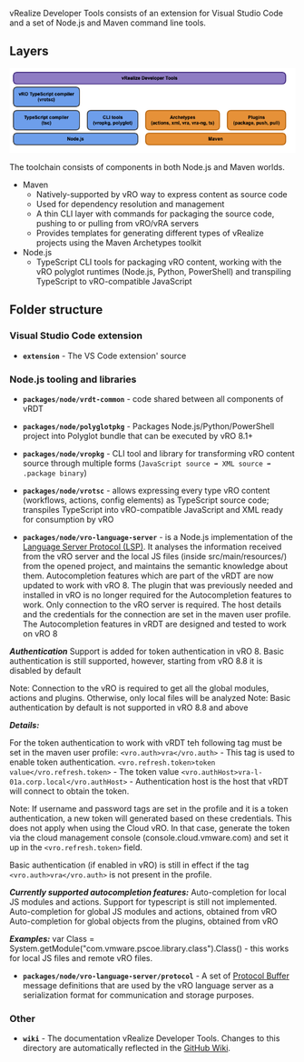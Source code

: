 vRealize Developer Tools consists of an extension for Visual Studio Code and a set of Node.js and Maven command line tools.

## Layers

![vRDT Layers](./images/vrdt-layers.png)

The toolchain consists of components in both Node.js and Maven worlds.

-   Maven
    -   Natively-supported by vRO way to express content as source code
    -   Used for dependency resolution and management
    -   A thin CLI layer with commands for packaging the source code, pushing to or pulling from vRO/vRA servers
    -   Provides templates for generating different types of vRealize projects using the Maven Archetypes toolkit
-   Node.js
    -   TypeScript CLI tools for packaging vRO content, working with the vRO polyglot runtimes (Node.js, Python, PowerShell) and transpiling TypeScript to vRO-compatible JavaScript

## Folder structure

### Visual Studio Code extension

-   **`extension`** - The VS Code extension' source

### Node.js tooling and libraries

-   **`packages/node/vrdt-common`** - code shared between all components of vRDT
-   **`packages/node/polyglotpkg`** - Packages Node.js/Python/PowerShell project into Polyglot bundle that can be executed by vRO 8.1+
-   **`packages/node/vropkg`** - CLI tool and library for transforming vRO content source through multiple forms (`JavaScript source ➡️ XML source ➡️ .package binary`)
-   **`packages/node/vrotsc`** - allows expressing every type vRO content (workflows, actions, config elements) as TypeScript source code; transpiles TypeScript into vRO-compatible JavaScript and XML ready for consumption by vRO

-   **`packages/node/vro-language-server`** - is a Node.js implementation of the [Language Server Protocol (LSP)](https://github.com/Microsoft/language-server-protocol). It analyses the information received from the vRO server and the local JS files (inside src/main/resources/) from the opened project, and maintains the semantic knowledge about them. Autocompletion features which are part of the vRDT are now updated to work with vRO 8. The plugin that was previously needed and installed in vRO is no longer required for the Autocompletion features to work. Only connection to the vRO server is required. The host details and the credentials for the connection are set in the maven user profile. The Autocompletion features in vRDT are designed and tested to work on vRO 8

***Authentication***
Support is added for token authentication in vRO 8.
Basic authentication is still supported, however, starting from vRO 8.8 it is disabled by default

Note: Connection to the vRO is required to get all the global modules, actions and plugins. Otherwise, only local files will be analyzed
Note: Basic authentication by default is not supported in vRO 8.8 and above

***Details:***

For the token authentication to work with vRDT teh following tag must be set in the maven user profile:
`<vro.auth>vra</vro.auth>` - This tag is used to enable token authentication.
`<vro.refresh.token>token value</vro.refresh.token>` - The token value
`<vro.authHost>vra-l-01a.corp.local</vro.authHost>` - Authentication host is the host that vRDT will connect to obtain the token.

Note: If username and password tags are set in the profile and it is a token authentication, a new token will generated based on these credentials. This does not apply when using the Cloud vRO. In that case, generate the token via the cloud management console (console.cloud.vmware.com) and set it up in the `<vro.refresh.token>` field.

Basic authentication (if enabled in vRO) is still in effect if the tag `<vro.auth>vra</vro.auth>` is not present in the profile.

***Currently supported autocompletion features:***
Auto-completion for local JS modules and actions. Support for typescript is still not implemented.
Auto-completion for global JS modules and actions, obtained from vRO
Auto-completion for global objects from the plugins, obtained from vRO

***Examples:***
var Class = System.getModule("com.vmware.pscoe.library.class").Class() - this works for local JS files and remote vRO files.

-   **`packages/node/vro-language-server/protocol`** - A set of [Protocol Buffer](https://developers.google.com/protocol-buffers/) message definitions that are used by the vRO language server as a serialization format for communication and storage purposes.

<!--
### Maven archetypes and CLI tools

-   **`packages/maven/archetypes`** -
-   **`packages/maven/plugins`** -
-   **`packages/maven/repository`** -
-->

### Other

-   **`wiki`** - The documentation vRealize Developer Tools. Changes to this directory are automatically reflected in the [GitHub Wiki](https://github.com/vmware/vrealize-developer-tools/).
